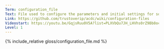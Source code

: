 ```yaml
---
Term: configuration_file
Text: File used to configure the parameters and initial settings for some computer programs
Link: https://github.com/trustoverip/acdc/wiki/configuration-files
Videostart: https://youtu.be/GqjsRuu0V5A?list=PLXVbQu7JH_LHVhs0rZ9Bb8ocyKlPljkaG&t=09m16s
Level: 1
---
```


{% include_relative gloss/configuration_file.md %}
